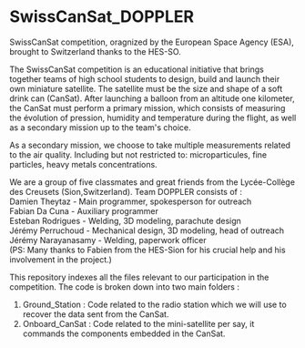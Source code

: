 # SwissCanSat_DOPPLER

SwissCanSat competition, oragnized by the European Space Agency (ESA), brought to Switzerland thanks to the HES-SO. 

The SwissCanSat competition is an educational initiative that brings together teams of high school students to design, build and launch their own
miniature satellite. The satellite must be the size and shape of a soft drink can (CanSat). After launching a balloon from an altitude one kilometer, 
the CanSat must perform a primary mission, which consists of measuring the évolution of pression, humidity and temperature during the flight, as well 
as a secondary mission up to the team's choice. 

As a secondary mission, we choose to take multiple measurements related to the air quality. Including but not restricted to: microparticules, fine 
particles, heavy metals concentrations. 

We are a group of five classmates and great friends from the Lycée-Collège des Creusets (Sion,Switzerland). Team DOPPLER consists of :  
Damien Theytaz          -       Main programmer, spokesperson for outreach  
Fabian Da Cuna          -       Auxiliary programmer  
Esteban Rodrigues       -       Welding, 3D modeling, parachute design  
Jérémy Perruchoud       -       Mechanical design, 3D modeling, head of outreach  
Jérémy Narayanasamy     -       Welding, paperwork officer  
(PS: Many thanks to Fabien from the HES-Sion for his crucial help and his involvement in the project.)

This repository indexes all the files relevant to our participation in the competition. The code is broken down into two main folders :
1.  Ground_Station : Code related to the radio station which we will use to recover the data sent from the CanSat.
2.  Onboard_CanSat : Code related to the mini-satellite per say, it commands the components embedded in the CanSat.
